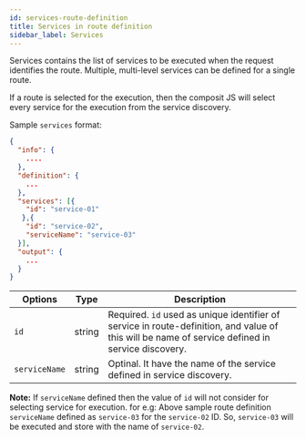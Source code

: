 ```yaml
---
id: services-route-definition
title: Services in route definition
sidebar_label: Services
---
```


Services contains the list of services to be executed when the request identifies the route. Multiple, multi-level services can be defined for a single route.

If a route is selected for the execution, then the composit JS will select every service for the execution from the service discovery.

Sample `services` format:

```json
{
  "info": {
    ....
  },
  "definition": {
    ...
  },
  "services": [{
    "id": "service-01"
   },{
    "id": "service-02",
    "serviceName": "service-03"
  }],
  "output": {
    ...
  }
}
```

|Options        | Type    |  Description                                                                                     |
|---------------|---------|--------------------------------------------------------------------------------------------------|
| `id`          | string  | Required. `id` used as unique identifier of service in route-definition, and value of this will be name of service defined in service discovery. |
| `serviceName` | string   | Optinal. It have the name of the service defined in service discovery.|

**Note:**  If `serviceName` defined then the value of `id` will not consider for selecting service for execution. for e.g: Above sample route definition `serviceName` defined as `service-03` for the `service-02` ID. So, `service-03` will be executed and store with the name of `service-02`. 